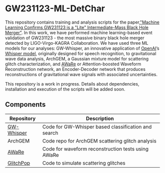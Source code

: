 # GW231123-ML-DetChar
This repository contains training and analysis scripts for the paper,["Machine Learning Confirms GW231123 is a "Lite" Intermediate-Mass Black Hole Merger"](https://arxiv.org/abs/2509.09161). In this work, we have performed machine learning-based event validation of GW231123 - the most massive binary black hole merger detected by LIGO-Virgo-KAGRA Collaboration. We have used three ML models for our analyses: GW-Whisper, an innovative application of [OpenAI](https://openai.com/)’s [Whisper model](https://arxiv.org/abs/2212.04356), originally designed for speech recognition, to gravitational wave data analysis, ArchGEM, a Gaussian mixture model for scattering glitch characterization, and [AWaRe](https://github.com/chayanchatterjee/AWaRe) or Attention-boosted Waveform Reconstruction network, an Encoder-Decoder network that produces reconstructions of gravitational wave signals with associated uncertainties. 


This repository is a work in progress. Details about dependencies, installation and execution of the scripts will be added soon.

## Components

| Repository | Description |
|------------|---------|
| [GW-Whisper](https://github.com/chayanchatterjee/GW231123-ML-DetChar/tree/main/GW-Whisper) | Code for GW-Whisper based classification and search |
| ArchGEM | Code repo for ArchGEM scattering glitch analysis |
| [AWaRe](https://github.com/chayanchatterjee/GW231123-ML-DetChar/tree/main/AWaRe)| Code for waveform reconstruction tests using AWaRe |
|[GlitchPop](https://github.com/chayanchatterjee/GW231123-ML-DetChar/blob/main/Glitchpop_Simulations.py) | Code to simulate scattering glitches |


